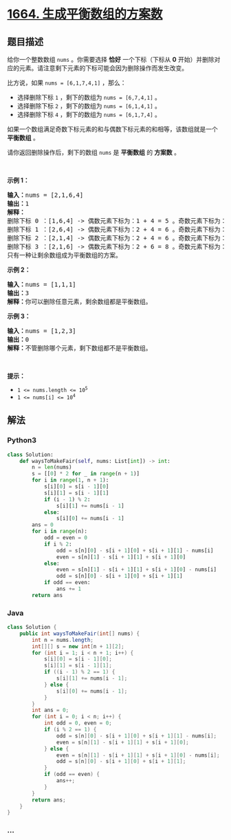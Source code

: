 # [1664. 生成平衡数组的方案数](https://leetcode-cn.com/problems/ways-to-make-a-fair-array)



## 题目描述

<!-- 这里写题目描述 -->

<p>给你一个整数数组 <code>nums</code> 。你需要选择 <strong>恰好</strong> 一个下标（下标从 <strong>0</strong> 开始）并删除对应的元素。请注意剩下元素的下标可能会因为删除操作而发生改变。</p>

<p>比方说，如果 <code>nums = [6,1,7,4,1]</code> ，那么：</p>

<ul>
	<li>选择删除下标 <code>1</code> ，剩下的数组为 <code>nums = [6,7,4,1]</code> 。</li>
	<li>选择删除下标 <code>2</code> ，剩下的数组为 <code>nums = [6,1,4,1]</code> 。</li>
	<li>选择删除下标 <code>4</code> ，剩下的数组为 <code>nums = [6,1,7,4]</code> 。</li>
</ul>

<p>如果一个数组满足奇数下标元素的和与偶数下标元素的和相等，该数组就是一个 <strong>平衡数组</strong> 。</p>

<p>请你返回删除操作后，剩下的数组<em> </em><code>nums</code><em> </em>是 <strong>平衡数组</strong> 的 <strong>方案数</strong> 。</p>

<p> </p>

<p><strong>示例 1：</strong></p>

<pre>
<b>输入：</b>nums = [2,1,6,4]
<b>输出：</b>1
<strong>解释：</strong>
删除下标 0 ：[1,6,4] -> 偶数元素下标为：1 + 4 = 5 。奇数元素下标为：6 。不平衡。
删除下标 1 ：[2,6,4] -> 偶数元素下标为：2 + 4 = 6 。奇数元素下标为：6 。平衡。
删除下标 2 ：[2,1,4] -> 偶数元素下标为：2 + 4 = 6 。奇数元素下标为：1 。不平衡。
删除下标 3 ：[2,1,6] -> 偶数元素下标为：2 + 6 = 8 。奇数元素下标为：1 。不平衡。
只有一种让剩余数组成为平衡数组的方案。
</pre>

<p><strong>示例 2：</strong></p>

<pre>
<b>输入：</b>nums = [1,1,1]
<b>输出：</b>3
<b>解释：</b>你可以删除任意元素，剩余数组都是平衡数组。
</pre>

<p><strong>示例 3：</strong></p>

<pre>
<b>输入：</b>nums = [1,2,3]
<b>输出：</b>0
<b>解释：</b>不管删除哪个元素，剩下数组都不是平衡数组。
</pre>

<p> </p>

<p><strong>提示：</strong></p>

<ul>
	<li><code>1 <= nums.length <= 10<sup>5</sup></code></li>
	<li><code>1 <= nums[i] <= 10<sup>4</sup></code></li>
</ul>


## 解法

<!-- 这里可写通用的实现逻辑 -->

<!-- tabs:start -->

### **Python3**

<!-- 这里可写当前语言的特殊实现逻辑 -->

```python
class Solution:
    def waysToMakeFair(self, nums: List[int]) -> int:
        n = len(nums)
        s = [[0] * 2 for _ in range(n + 1)]
        for i in range(1, n + 1):
            s[i][0] = s[i - 1][0]
            s[i][1] = s[i - 1][1]
            if (i - 1) % 2:
                s[i][1] += nums[i - 1]
            else:
                s[i][0] += nums[i - 1]
        ans = 0
        for i in range(n):
            odd = even = 0
            if i % 2:
                odd = s[n][0] - s[i + 1][0] + s[i + 1][1] - nums[i]
                even = s[n][1] - s[i + 1][1] + s[i + 1][0]
            else:
                even = s[n][1] - s[i + 1][1] + s[i + 1][0] - nums[i]
                odd = s[n][0] - s[i + 1][0] + s[i + 1][1]
            if odd == even:
                ans += 1
        return ans
```

### **Java**

<!-- 这里可写当前语言的特殊实现逻辑 -->

```java
class Solution {
    public int waysToMakeFair(int[] nums) {
        int n = nums.length;
        int[][] s = new int[n + 1][2];
        for (int i = 1; i < n + 1; i++) {
            s[i][0] = s[i - 1][0];
            s[i][1] = s[i - 1][1];
            if ((i - 1) % 2 == 1) {
                s[i][1] += nums[i - 1];
            } else {
                s[i][0] += nums[i - 1];
            }
        }
        int ans = 0;
        for (int i = 0; i < n; i++) {
            int odd = 0, even = 0;
            if (i % 2 == 1) {
                odd = s[n][0] - s[i + 1][0] + s[i + 1][1] - nums[i];
                even = s[n][1] - s[i + 1][1] + s[i + 1][0];
            } else {
                even = s[n][1] - s[i + 1][1] + s[i + 1][0] - nums[i];
                odd = s[n][0] - s[i + 1][0] + s[i + 1][1];
            }
            if (odd == even) {
                ans++;
            }
        }
        return ans;
    }
}
```

### **...**

```

```

<!-- tabs:end -->
